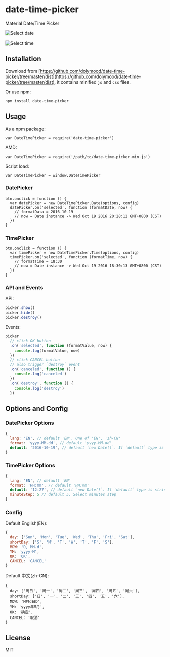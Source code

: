 # date-time-picker

Material Date/Time Picker

![Select date](https://github.com/dolymood/date-time-picker/blob/master/assets/date.png?)

![Select time](https://github.com/dolymood/date-time-picker/blob/master/assets/time.png?)

## Installation

Download from [https://github.com/dolymood/date-time-picker/tree/master/dist](https://github.com/dolymood/date-time-picker/tree/master/dist), it contains minified `js` and `css` files.

Or use npm:

```
npm install date-time-picker
```


## Usage

As a npm package:

```
var DateTimePicker = require('date-time-picker')
```

AMD:

```
var DateTimePicker = require('/path/to/date-time-picker.min.js')
```

Script load:

```
var DateTimePicker = window.DateTimePicker
```

### DatePicker

```
btn.onclick = function () {
  var datePicker = new DateTimePicker.Date(options, config)
  datePicker.on('selected', function (formatDate, now) {
    // formatData = 2016-10-19
    // now = Date instance -> Wed Oct 19 2016 20:28:12 GMT+0800 (CST)
  })
}
```

### TimePicker

```
btn.onclick = function () {
  var timePicker = new DateTimePicker.Time(options, config)
  timePicker.on('selected', function (formatTime, now) {
    // formatTime = 18:30
    // now = Date instance -> Wed Oct 19 2016 18:30:13 GMT+0800 (CST)
  })
}
```

### API and Events

API:

```js
picker.show()
picker.hide()
picker.destroy()
```

Events:

```js
picker
  // click OK button
  .on('selected', function (formatValue, now) {
    console.log(formatValue, now)
  })
  // click CANCEL button
  // also trigger `destroy` event
  .on('canceled', function () {
    console.log('canceled')
  })
  .on('destroy', function () {
    console.log('destroy')
  })
```


## Options and Config

### DatePicker Options

```js
{
  lang: 'EN', // default 'EN'. One of 'EN', 'zh-CN'
  format: 'yyyy-MM-dd', // default 'yyyy-MM-dd'
  default: '2016-10-19', // default `new Date()`. If `default` type is string, then it will be parsed to `Date` instance by `format` . Or it can be a `Date` instance
}
```

### TimePicker Options

```js
{
  lang: 'EN', // default 'EN'
  format: 'HH:mm', // default 'HH:mm'
  default: '12:27', // default `new Date()`. If `default` type is string, then it will be parsed to `Date` instance by `format` . Or it can be a `Date` instance
  minuteStep: 5 // default 5. Select minutes step
}
```

### Config

Default English(EN):

```js
{
  day: ['Sun', 'Mon', 'Tue', 'Wed', 'Thu', 'Fri', 'Sat'],
  shortDay: ['S', 'M', 'T', 'W', 'T', 'F', 'S'],
  MDW: 'D, MM-d',
  YM: 'yyyy-M',
  OK: 'OK',
  CANCEL: 'CANCEL'
}
```

Default 中文(zh-CN):

```
{
  day: ['周日', '周一', '周二', '周三', '周四', '周五', '周六'],
  shortDay: ['日', '一', '二', '三', '四', '五', '六'],
  MDW: 'M月d日D',
  YM: 'yyyy年M月',
  OK: '确定',
  CANCEL: '取消'
}
```


## License

MIT
